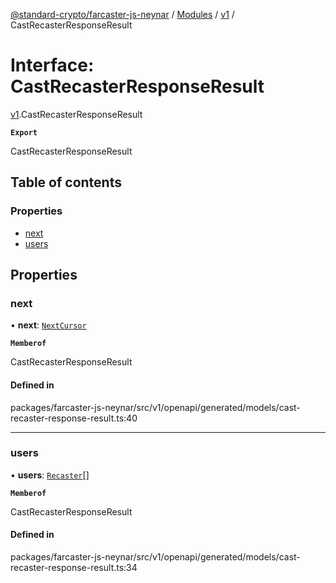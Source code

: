 [@standard-crypto/farcaster-js-neynar](../README.md) / [Modules](../modules.md) / [v1](../modules/v1.md) / CastRecasterResponseResult

# Interface: CastRecasterResponseResult

[v1](../modules/v1.md).CastRecasterResponseResult

**`Export`**

CastRecasterResponseResult

## Table of contents

### Properties

- [next](v1.CastRecasterResponseResult.md#next)
- [users](v1.CastRecasterResponseResult.md#users)

## Properties

### next

• **next**: [`NextCursor`](v1.NextCursor.md)

**`Memberof`**

CastRecasterResponseResult

#### Defined in

packages/farcaster-js-neynar/src/v1/openapi/generated/models/cast-recaster-response-result.ts:40

___

### users

• **users**: [`Recaster`](v1.Recaster.md)[]

**`Memberof`**

CastRecasterResponseResult

#### Defined in

packages/farcaster-js-neynar/src/v1/openapi/generated/models/cast-recaster-response-result.ts:34
